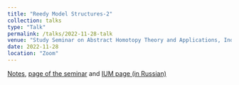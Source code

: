 ```yaml
---
title: "Reedy Model Structures-2"
collection: talks
type: "Talk"
permalink: /talks/2022-11-28-talk
venue: "Study Seminar on Abstract Homotopy Theory and Applications, Independent University of Moscow"
date: 2022-11-28
location: "Zoom"
---
```


[Notes](https://magisterlud.github.io/files/The%20Hirschhorn%20Lemma%20and%20Reedy%20model%20structure.pdf), [page of the seminar](https://sites.google.com/view/homotopy-basics-seminar) and [IUM page (in Russian)](https://ium.mccme.ru/f22/f22-kaledin.html)
